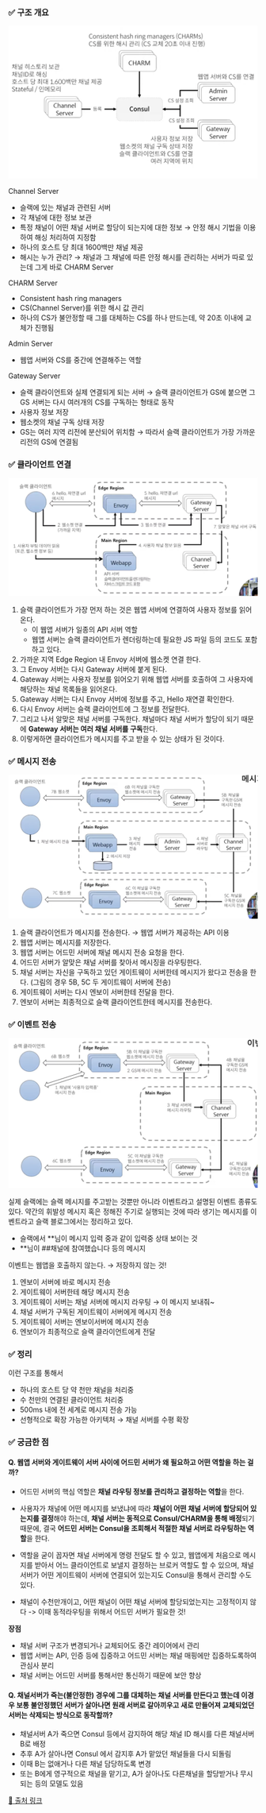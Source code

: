 ### ✅ 구조 개요

![Slack_message_1.png](../.images/Slack_message_1.png)

Channel Server
- 슬랙에 있는 채널과 관련된 서버
- 각 채널에 대한 정보 보관
- 특정 채널이 어떤 채널 서버로 할당이 되는지에 대한 정보 → 안정 해시 기법을 이용하여 해싱 처리하여 지정함
- 하나의 호스트 당 최대 1600백만 채널 제공
- 해시는 누가 관리? → 채널과 그 채널에 따른 안정 해시를 관리하는 서버가 따로 있는데 그게 바로 CHARM Server

CHARM Server
- Consistent hash ring managers
- CS(Channel Server)를 위한 해시 값 관리
- 하나의 CS가 불안정할 때 그를 대체하는 CS를 하나 만드는데, 약 20초 이내에 교체가 진행됨

Admin Server
- 웹앱 서버와 CS를 중간에 연결해주는 역할

Gateway Server
- 슬랙 클라이언트와 실제 연결되게 되는 서버
→ 슬랙 클라이언트가 GS에 붙으면 그 GS 서버는 다시 여러개의 CS를 구독하는 형태로 동작
- 사용자 정보 저장 
- 웹소켓의 채널 구독 상태 저장 
- GS는 여러 지역 리전에 분산되어 위치함
 → 따라서 슬랙 클라이언트가 가장 가까운 리전의 GS에 연결됨


### ✅ 클라이언트 연결

![Slack_message_2.png](../.images/Slack_message_2.png)

1. 슬랙 클라이언트가 가장 먼저 하는 것은 웹앱 서버에 연결하여 사용자 정보를 읽어온다.
    - 이 웹앱 서버가 일종의 API 서버 역할
    - 웹앱 서버는 슬랙 클라이언트가 렌더링하는데 필요한 JS 파일 등의 코드도 포함하고 있다.
2. 가까운 지역 Edge Region 내 Envoy 서버에 웹소켓 연결 한다.
3. 그 Envoy 서버는 다시 Gateway 서버에 붙게 된다.
4. Gateway 서버는 사용자 정보를 읽어오기 위해 웹앱 서버를 호출하여 그 사용자에 해당하는 채널 목록들을 읽어온다.
5. Gateway 서버는 다시 Envoy 서버에 정보를 주고, Hello 재연결 확인한다.
6. 다시 Envoy 서버는 슬랙 클라이언트에 그 정보를 전달한다.
7. 그리고 나서 알맞은 채널 서버를 구독한다. 채널마다 채널 서버가 할당이 되기 때문에 **Gateway 서버는 여러 채널 서버를 구독**한다.
8. 이렇게하면 클라이언트가 메시지를 주고 받을 수 있는 상태가 된 것이다.

### ✅ 메시지 전송

![Slack_message_3.png](../.images/Slack_message_3.png)

1. 슬랙 클라이언트가 메시지를 전송한다. → 웹앱 서버가 제공하는 API 이용
2. 웹앱 서버는 메시지를 저장한다.
3. 웹앱 서버는 어드민 서버에 채널 메시지 전송 요청을 한다.
4. 어드민 서버가 알맞은 채널 서버를 찾아서 메시징을 라우팅한다.
5. 채널 서버는 자신을 구독하고 있던 게이트웨이 서버한테 메시지가 왔다고 전송을 한다. (그림의 경우 5B, 5C 두 게이트웨이 서버에 전송)
6. 게이트웨이 서버는 다시 엔보이 서버한테 전달을 한다.
7. 엔보이 서버는 최종적으로 슬랙 클라이언트한테 메시지를 전송한다.

### ✅ 이벤트 전송

![Slack_message_4.png](../.images/Slack_message_4.png)

실제 슬랙에는 슬랙 메시지를 주고받는 것뿐만 아니라 이벤트라고 설명된 이벤트 종류도 있다. 약간의 휘발성 메시지 혹은 정해진 주기로 실행되는 것에 따라 생기는 메시지를 이벤트라고 슬랙 블로그에서는 정리하고 있다.

- 슬랙에서 **님이 메시지 입력 중과 같이 입력중 상태 보이는 것
- **님이 ##채널에 참여했습니다 등의 메시지

이벤트는 웹앱을 호출하지 않는다. → 저장하지 않는 것!

1. 엔보이 서버에 바로 메시지 전송
2. 게이트웨이 서버한테 해당 메시지 전송
3. 게이트웨이 서버는 채널 서버에 메시지 라우팅 → 이 메시지 보내줘~
4. 채널 서버가 구독된 게이트웨이 서버에게 메시지 전송
5. 게이트웨이 서버는 엔보이서버에 메시지 전송
6. 엔보이가 최종적으로 슬랙 클라이언트에게 전달

### ✅ 정리

이런 구조를 통해서

- 하나의 호스트 당 약 천만 채널을 처리중
- 수 천만의 연결된 클라이언트 처리중
- 500ms 내에 전 세계로 메시지 전송 가능
- 선형적으로 확장 가능한 아키텍처 → 채널 서버를 수평 확장

### ✅ 궁금한 점
#### Q. 웹앱 서버와 게이트웨이 서버 사이에 어드민 서버가 왜 필요하고 어떤 역할을 하는 걸까?
- 어드민 서버의 핵심 역할은 **채널 라우팅 정보를 관리하고 결정하는 역할**을 한다. 

- 사용자가 채널에 어떤 메시지를 보냈냐에 따라 **채널이 어떤 채널 서버에 할당되어 있는지를 결정**해야 하는데, 
    **채널 서버는 동적으로 Consul/CHARM을 통해 배정**되기 때문에,
    결국 **어드민 서버는 Consul을 조회해서 적절한 채널 서버로 라우팅하는 역할**을 한다.

- 역할을 굳이 꼽자면 채널 서버에게 명령 전달도 할 수 있고, 
  웹앱에게 처음으로 메시지를 받아서 어느 클라이언트로 보낼지 결정하는 브로커 역할도 할 수 있으며, 
  채널 서버가 어떤 게이트웨이 서버에 연결되어 있는지도 Consul을 통해서 관리할 수도 있다.

- 채널이 수천만개이고, 어떤 채널이 어떤 채널 서버에 할당되었는지는 고정적이지 않다 -> 이때 동적라우팅을 위해서 어드민 서버가 필요한 것!

**장점**
- 채널 서버 구조가 변경되거나 교체되어도 중간 레이어에서 관리
- 웹앱 서버는 API, 인증 등에 집중하고 어드민 서버는 채널 매핑에만 집중하도록하여 관심사 분리
- 채널 서버는 어드민 서버를 통해서만 통신하기 때문에 보안 향상

#### Q. 채널서버가 죽는(불안정한) 경우에 그를 대체하는 채널 서버를 만든다고 했는데 이경우 보통 불안정했던 서버가 살아나면 원래 서버로 갈아끼우고 새로 만들어져 교체되었던 서버는 삭제되는 방식으로 동작할까?
- 채널서버 A가 죽으면 Consul 등에서 감지하여 해당 채널 ID 해시를 다른 채널서버 B로 배정
- 추후 A가 살아나면 Consul 에서 감지후 A가 맡았던 채널들을 다시 되돌림
- 이때 B는 없애거나 다른 채널 담당하도록 변경
- 또는 B에게 영구적으로 채널을 맡기고, A가 살아나도 다른채널을 할당받거나 무시되는 등의 모델도 있음

[🔗 출처 링크](https://www.youtube.com/watch?v=36F35JZXFKo)